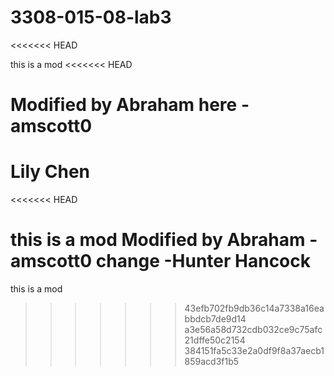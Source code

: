 # 3308-015-08-lab3
<<<<<<< HEAD

this is a mod
<<<<<<< HEAD

Modified by Abraham here -amscott0
=======

Lily Chen
=======
<<<<<<< HEAD

this is a mod Modified by Abraham -amscott0
change -Hunter Hancock
=======
this is a mod
>>>>>>> 43efb702fb9db36c14a7338a16eabbdcb7de9d14
>>>>>>> a3e56a58d732cdb032ce9c75afc21dffe50c2154
>>>>>>> 384151fa5c33e2a0df9f8a37aecb1859acd3f1b5
